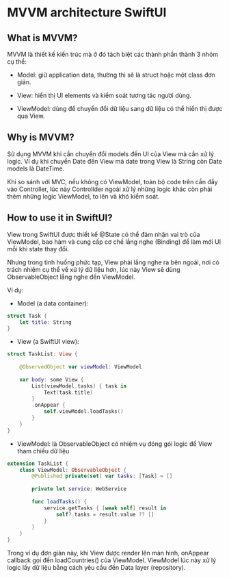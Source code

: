 # MVVM architecture SwiftUI

## What is MVVM?

MVVM là thiết kế kiến trúc mà ở đó tách biệt các thành phần thành 3 nhóm cụ thể:

- Model: giữ application data, thường thì sẽ là struct hoặc một class đơn giản.

- View: hiển thị UI elements và kiểm soát tương tác người dùng. 

- ViewModel: dùng để chuyển đổi dữ liệu sang dữ liệu có thể hiển thị được qua View.

## Why is MVVM?

Sử dụng MVVM khi cần chuyển đổi models đến UI của View mà cần xử lý logic. Ví dụ khi chuyển Date đến View mà date trong View là String còn Date models là DateTime.

Khi so sánh với MVC, nếu không có ViewModel, toàn bộ code trên cần đẩy vào Controller, lúc này Controllder ngoài xử lý những logic khác còn phải thêm những logic ViewModel, to lên và khó kiểm soát.

## How to use it in SwiftUI?

View trong SwiftUI được thiết kế @State có thể đảm nhận vai trò của ViewModel, bao hàm và cung cấp cơ chế lắng nghe (Binding) để làm mới UI mỗi khi state thay đổi.

Nhưng trong tình huống phức tạp, View phải lắng nghe ra bên ngoài, nơi có trách nhiệm cụ thể về xử lý dữ liệu hơn, lúc này View sẽ dùng ObservableObject lắng nghe đến ViewModel.

Ví dụ:

- Model (a data container):

```Swift
struct Task {
    let title: String
}
```

- View (a SwiftUI view):

```Swift
struct TaskList: View {
    
    @ObservedObject var viewModel: ViewModel
    
    var body: some View {
        List(viewModel.tasks) { task in
            Text(task.title)
        }
        .onAppear {
            self.viewModel.loadTasks()
        }
    }
}
```
- ViewModel: là ObservableObject có nhiệm vụ đóng gói logic để View tham chiếu dữ liệu

```Swift
extension TaskList {
    class ViewModel: ObservableObject {
        @Published private(set) var tasks: [Task] = []
        
        private let service: WebService
        
        func loadTasks() {
            service.getTasks { [weak self] result in
                self?.tasks = result.value ?? []
            }
        }
    }
}
```
Trong ví dụ đơn giản này, khi View được render lên màn hình, onAppear callback gọi đến loadCountries() của ViewModel. ViewModel lúc này xử lý logic lấy dữ liệu bằng cách yêu cầu đến Data layer (repository).